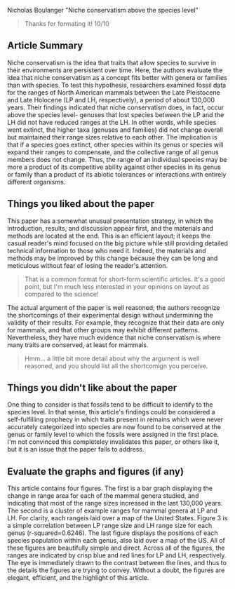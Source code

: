 Nicholas Boulanger
"Niche conservatism above the species level"

> Thanks for formating it! 10/10

## Article Summary

Niche conservatism is the idea that traits that allow species to survive in their environments are persistent over
time. Here, the authors evaluate the idea that niche conservatism as a concept fits better with genera or families
than with species. To test this hypothesis, researchers examined fossil data for the ranges of North American 
mammals between the Late Pleistocene and Late Holocene (LP and LH, respectively), a period of about 130,000 years.
Their findings indicated that niche conservatism does, in fact, occur above the species level- genuses that lost 
species between the LP and the LH did not have reduced ranges at the LH. In other words, while species went extinct,
the higher taxa (genuses and families) did not change overall but maintained their range sizes relative to each
other. The implication is that if a species goes extinct, other species within its genus or species will expand
their ranges to compensate, and the collective range of all genus members does not change. Thus, the range of an
individual species may be more a product of its competitive ability against other species in its genus or family
than a product of its abiotic tolerances or interactions with entirely different organisms.    

## Things you liked about the paper

This paper has a somewhat unusual presentation strategy, in which the introduction, results, and discussion
appear first, and the materials and methods are located at the end. This is an efficient layout; it keeps the 
casual reader's mind focused on the big picture while still providing detailed technical information to those who
need it. Indeed, the materials and methods may be improved by this change because they can be long and meticulous
without fear of losing the reader's attention. 

> That is a common format for short-form scientific articles. It's a good point, but I'm much less interested in your opinions on layout as compared to the science!

The actual argument of the paper is well reasoned; the authors recognize the shortcomings of their experimental design without undermining the validity of their results. For example, they recognize that their data are only for mammals, and that other groups may exhibit different patterns. Nevertheless, they have much evidence that niche conservatism is where many traits are conserved, at least for mammals.

> Hmm... a little bit more detail about why the argument is well reasoned, and you should list all the shortcomign you perceive.

## Things you didn't like about the paper

One thing to consider is that fossils tend to be difficult to identify to the species level. In that sense,
this article's findings could be considered a self-fulfilling prophecy in which traits present in remains 
which were never accurately categorized into species are now found to be conserved at the genus or family level
to which the fossils were assigned in the first place. I'm not convinced this completeley invalidates this paper,
or others like it, but it is an issue that the paper fails to address. 

##  Evaluate the graphs and figures (if any)

This article contains four figures. The first is a bar graph displaying the change in range area for each of the
mammal genera studied, and indicating that most of the range sizes increased in the last 130,000 years. The second
is a cluster of example ranges for mammal genera at LP and LH. For clarity, each rangeis laid over
a map of the United States. Figure 3 is a simple correlation between LP range size and LH range size for each 
genus (r-squared=0.6246). The last figure displays the positions of each species population within each genus, also 
laid over a map of the US. All of these figures are beautifully simple and direct. Across all of the figures,
the ranges are indicated by crisp blue and red lines for LP and LH, respectively. The eye is immediately drawn to
the contrast between the lines, and thus to the details the figures are trying to convey. Without a doubt,
the figures are elegant, efficient, and the highlight of this article.
